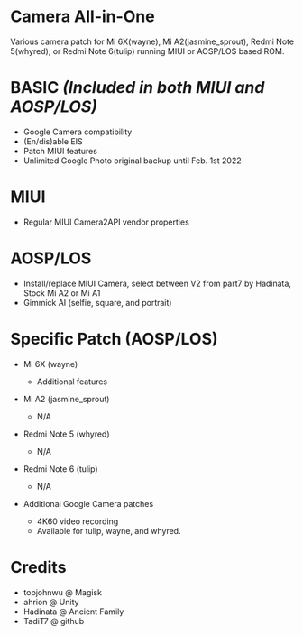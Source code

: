 # Camera All-in-One
Various camera patch for Mi 6X(wayne), Mi A2(jasmine_sprout), Redmi Note 5(whyred), or Redmi Note 6(tulip) running MIUI or AOSP/LOS based ROM.


# BASIC _(Included in both MIUI and AOSP/LOS)_
- Google Camera compatibility
- (En/dis)able EIS
- Patch MIUI features
- Unlimited Google Photo original backup until Feb. 1st 2022

# MIUI
- Regular MIUI Camera2API vendor properties

# AOSP/LOS
- Install/replace MIUI Camera, select between V2 from part7 by Hadinata, Stock Mi A2 or Mi A1
- Gimmick AI (selfie, square, and portrait)

# Specific Patch (AOSP/LOS)
- Mi 6X (wayne)
  - Additional features
- Mi A2 (jasmine_sprout)
  - N/A
- Redmi Note 5 (whyred)
  - N/A
- Redmi Note 6 (tulip)
  - N/A
  
- Additional Google Camera patches
  - 4K60 video recording
  - Available for tulip, wayne, and whyred.

# Credits
- topjohnwu @ Magisk
- ahrion @ Unity
- Hadinata @ Ancient Family
- TadiT7 @ github

